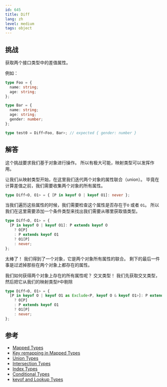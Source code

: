 ```yaml
---
id: 645
title: Diff
lang: zh
level: medium
tags: object
---
```


## 挑战

获取两个接口类型中的差值属性。

例如：

```typescript
type Foo = {
  name: string;
  age: string;
};

type Bar = {
  name: string;
  age: string;
  gender: number;
};

type test0 = Diff<Foo, Bar>; // expected { gender: number }
```

## 解答

这个挑战要求我们基于对象进行操作。
所以有极大可能，映射类型可以发挥作用。

让我们从映射类型开始，在这里我们迭代两个对象的属性联合（union）。
毕竟在计算差值之前，我们需要收集两个对象的所有属性。

```typescript
type Diff<O, O1> = { [P in keyof O | keyof O1]: never };
```

当我们遍历这些属性的时候，我们需要检查这个属性是否存在于`O` 或者 `O1`。
所以我们在这里需要添加一个条件类型来找出我们需要从哪里获取值类型。

```typescript
type Diff<O, O1> = {
  [P in keyof O | keyof O1]: P extends keyof O
    ? O[P]
    : P extends keyof O1
    ? O1[P]
    : never;
};
```

太棒了！
我们得到了一个对象，它是两个对象所有属性的联合。
剩下的最后一件事是过滤掉那些在两个对象上都存在的属性。

我们如何获得两个对象上存在的所有属性呢？
交叉类型！
我们先获取交叉类型，然后把它从我们的映射类型`P`中剔除

```typescript
type Diff<O, O1> = {
  [P in keyof O | keyof O1 as Exclude<P, keyof O & keyof O1>]: P extends keyof O
    ? O[P]
    : P extends keyof O1
    ? O1[P]
    : never;
};
```

## 参考

- [Mapped Types](https://www.typescriptlang.org/docs/handbook/2/mapped-types.html)
- [Key remapping in Mapped Types](https://www.typescriptlang.org/docs/handbook/release-notes/typescript-4-1.html#key-remapping-in-mapped-types)
- [Union Types](https://www.typescriptlang.org/docs/handbook/2/everyday-types.html#union-types)
- [Intersection Types](https://www.typescriptlang.org/docs/handbook/2/objects.html#intersection-types)
- [Index Types](https://www.typescriptlang.org/docs/handbook/2/indexed-access-types.html)
- [Conditional Types](https://www.typescriptlang.org/docs/handbook/2/conditional-types.html)
- [keyof and Lookup Types](https://www.typescriptlang.org/docs/handbook/release-notes/typescript-2-1.html#keyof-and-lookup-types)

